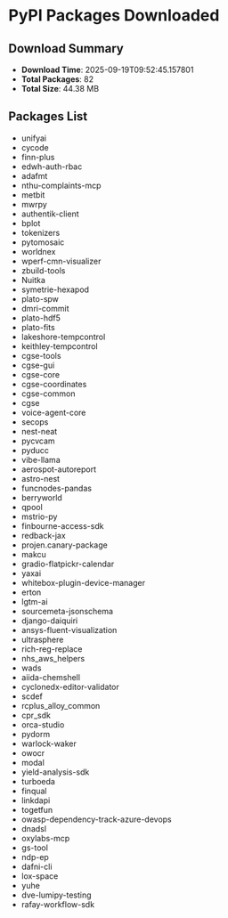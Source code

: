 # PyPI Packages Downloaded

## Download Summary
- **Download Time**: 2025-09-19T09:52:45.157801
- **Total Packages**: 82
- **Total Size**: 44.38 MB

## Packages List
- unifyai
- cycode
- finn-plus
- edwh-auth-rbac
- adafmt
- nthu-complaints-mcp
- metbit
- mwrpy
- authentik-client
- bplot
- tokenizers
- pytomosaic
- worldnex
- wperf-cmn-visualizer
- zbuild-tools
- Nuitka
- symetrie-hexapod
- plato-spw
- dmri-commit
- plato-hdf5
- plato-fits
- lakeshore-tempcontrol
- keithley-tempcontrol
- cgse-tools
- cgse-gui
- cgse-core
- cgse-coordinates
- cgse-common
- cgse
- voice-agent-core
- secops
- nest-neat
- pycvcam
- pyducc
- vibe-llama
- aerospot-autoreport
- astro-nest
- funcnodes-pandas
- berryworld
- qpool
- mstrio-py
- finbourne-access-sdk
- redback-jax
- projen.canary-package
- makcu
- gradio-flatpickr-calendar
- yaxai
- whitebox-plugin-device-manager
- erton
- lgtm-ai
- sourcemeta-jsonschema
- django-daiquiri
- ansys-fluent-visualization
- ultrasphere
- rich-reg-replace
- nhs_aws_helpers
- wads
- aiida-chemshell
- cyclonedx-editor-validator
- scdef
- rcplus_alloy_common
- cpr_sdk
- orca-studio
- pydorm
- warlock-waker
- owocr
- modal
- yield-analysis-sdk
- turboeda
- finqual
- linkdapi
- togetfun
- owasp-dependency-track-azure-devops
- dnadsl
- oxylabs-mcp
- gs-tool
- ndp-ep
- dafni-cli
- lox-space
- yuhe
- dve-lumipy-testing
- rafay-workflow-sdk
